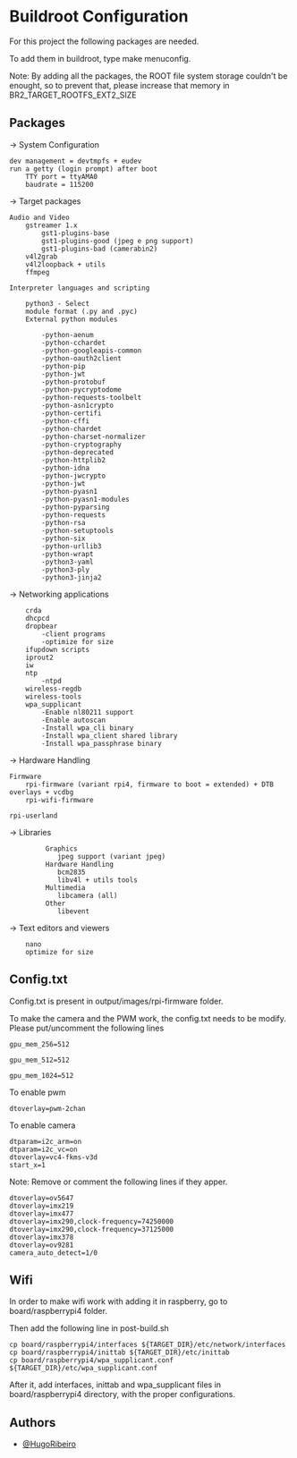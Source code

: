 
# Buildroot Configuration

For this project the following packages are needed.

To add them in buildroot, type make menuconfig.

Note: By adding all the packages, the ROOT file system storage couldn't be enought, so to prevent that, please increase that memory in BR2_TARGET_ROOTFS_EXT2_SIZE






## Packages

-> System Configuration

	dev management = devtmpfs + eudev
	run a getty (login prompt) after boot
		TTY port = ttyAMA0
		baudrate = 115200 
		
	    

-> Target packages

    Audio and Video
		gstreamer 1.x 
			gst1-plugins-base
			gst1-plugins-good (jpeg e png support)
			gst1-plugins-bad (camerabin2)
		v4l2grab
		v4l2loopback + utils
		ffmpeg
  
	Interpreter languages and scripting
    
		python3 - Select
        module format (.py and .pyc)
		External python modules  
        
            -python-aenum
            -python-cchardet
            -python-googleapis-common
            -python-oauth2client
            -python-pip
            -python-jwt
            -python-protobuf
            -python-pycryptodome
            -python-requests-toolbelt
            -python-asn1crypto
            -python-certifi
            -python-cffi
            -python-chardet
            -python-charset-normalizer
            -python-cryptography
            -python-deprecated
            -python-httplib2
            -python-idna
            -python-jwcrypto
            -python-jwt
            -python-pyasn1
            -python-pyasn1-modules
            -python-pyparsing
            -python-requests
            -python-rsa
            -python-setuptools
            -python-six
            -python-urllib3
            -python-wrapt
            -python3-yaml
            -python3-ply
            -python3-jinja2

   -> Networking applications
   
        crda
        dhcpcd
        dropbear
            -client programs
            -optimize for size
        ifupdown scripts
        iprout2
        iw
        ntp
            -ntpd
        wireless-regdb
        wireless-tools
        wpa_supplicant
            -Enable nl80211 support
            -Enable autoscan
            -Install wpa_cli binary                                                  
            -Install wpa_client shared library                                        
            -Install wpa_passphrase binary 
  
  -> Hardware Handling

  	Firmware
        rpi-firmware (variant rpi4, firmware to boot = extended) + DTB overlays + vcdbg
  		rpi-wifi-firmware
    
    rpi-userland

  -> Libraries

			 Graphics
				jpeg support (variant jpeg)	
			 Hardware Handling
				bcm2835
				libv4l + utils tools
			 Multimedia
				libcamera (all)
			 Other
				libevent  
	 
  -> Text editors and viewers

        nano
        optimize for size
## Config.txt

Config.txt is present in output/images/rpi-firmware folder.

To make the camera and the PWM work, the config.txt needs to be modify. Please put/uncomment the following lines

    gpu_mem_256=512

    gpu_mem_512=512

    gpu_mem_1024=512

To enable pwm

    dtoverlay=pwm-2chan

To enable camera

    dtparam=i2c_arm=on
    dtparam=i2c_vc=on
    dtoverlay=vc4-fkms-v3d
    start_x=1

Note: Remove or comment the following lines if they apper.

    dtoverlay=ov5647
    dtoverlay=imx219
    dtoverlay=imx477
    dtoverlay=imx290,clock-frequency=74250000
    dtoverlay=imx290,clock-frequency=37125000 
    dtoverlay=imx378
    dtoverlay=ov9281
    camera_auto_detect=1/0
 

## Wifi

In order to make wifi work with adding it in raspberry, go to board/raspberrypi4 folder.

Then add the following line in post-build.sh

    cp board/raspberrypi4/interfaces ${TARGET_DIR}/etc/network/interfaces
    cp board/raspberrypi4/inittab ${TARGET_DIR}/etc/inittab
    cp board/raspberrypi4/wpa_supplicant.conf ${TARGET_DIR}/etc/wpa_supplicant.conf

After it, add interfaces, inittab and wpa_supplicant files in board/raspberrypi4 directory, with the proper configurations.

## Authors

- [@HugoRibeiro](https://github.com/HugoRibeiro-A88287-UM/)

